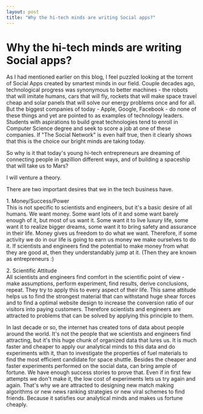 ```yaml
---
layout: post
title: "Why the hi-tech minds are writing Social apps?"
---
```

Why the hi-tech minds are writing Social apps?
===
As I had mentioned earlier on this blog, I feel puzzled looking at the torrent of Social Apps created by smartest minds in our field. Couple decades ago, technological progress was synonymous to better machines - the robots that will imitate humans, cars that will fly, rockets that will make space travel cheap and solar panels that will solve our energy problems once and for all. But the biggest companies of today - Apple, Google, Facebook - do none of these things and yet are pointed to as examples of technology leaders. Students with aspirations to build great technologies tend to enroll in Computer Science degree and seek to score a job at one of these companies. If "The Social Network" is even half true, then it clearly shows that this is the choice our bright minds are taking today.  
  
So why is it that today's young hi-tech entrepreneurs are dreaming of connecting people in gazillion different ways, and of building a spaceship that will take us to Mars?  
  
I will venture a theory.  
  
There are two important desires that we in the tech business have.  
  
1\. Money/Success/Power  
This is not specific to scientists and engineers, but it's a basic desire of all humans. We want money. Some want lots of it and some want barely enough of it, but most of us want it. Some want it to live luxury life, some want it to realize bigger dreams, some want it to bring safety and assurance in their life. Money gives us freedom to do what we want. Therefore, if some activity we do in our life is going to earn us money we make ourselves to do it. If scientists and engineers find the potential to make money from what they are good at, then they understandably jump at it. (Then they are known as entrepreneurs :)  
  
2\. Scientific Attitude  
All scientists and engineers find comfort in the scientific point of view - make assumptions, perform experiment, find results, derive conclusions, repeat. They try to apply this to every aspect of their life. This same attitude helps us to find the strongest material that can withstand huge shear forces and to find a optimal website design to increase the conversion ratio of our visitors into paying customers. Therefore scientists and engineers are attracted to problems that can be solved by applying this principle to them.  
  
In last decade or so, the internet has created tons of data about people around the world. It's not the people that we scientists and engineers find attracting, but it's this huge chunk of organized data that lures us. It is much faster and cheaper to apply our analytical minds to this data and do experiments with it, than to investigate the properties of fuel materials to find the most efficient candidate for space shuttle. Besides the cheaper and faster experiments performed on the social data, can bring ample of fortune. We have enough success stories to prove that. Even if in first few attempts we don't make it, the low cost of experiments lets us try again and again. That's why we are attracted to designing new match making algorithms or new news ranking strategies or new viral schemes to find friends. Because it satisfies our analytical minds and makes us fortune cheaply.
